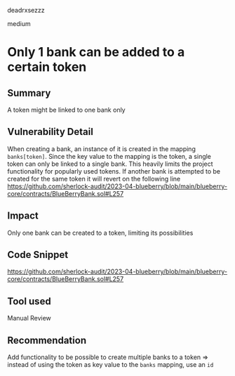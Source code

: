 deadrxsezzz

medium

# Only 1 bank can be added to a certain token

## Summary
A token might be linked to one bank only

## Vulnerability Detail
When creating a bank, an instance of it is created in the mapping `banks[token]`. Since the key value to the mapping is the token, a single token can only be linked to a single bank. This heavily limits the project functionality for popularly used tokens. If another bank is attempted to be created for the same token it will revert on the following line 
https://github.com/sherlock-audit/2023-04-blueberry/blob/main/blueberry-core/contracts/BlueBerryBank.sol#L257

## Impact
Only one bank can be created to a token, limiting its possibilities 


## Code Snippet
https://github.com/sherlock-audit/2023-04-blueberry/blob/main/blueberry-core/contracts/BlueBerryBank.sol#L257


## Tool used

Manual Review

## Recommendation
Add functionality to be possible to create multiple banks to a token => instead of using the token as key value to the `banks` mapping, use an `id`
